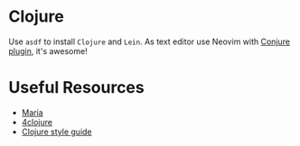# Clojure

Use `asdf` to install `Clojure` and `Lein`. As text editor use Neovim with [Conjure plugin](https://github.com/Olical/conjure/tree/master), it's awesome!

# Useful Resources

- [Maria](https://www.maria.cloud/intro)
- [4clojure](https://4clojure.oxal.org/#/)
- [Clojure style guide](https://guide.clojure.style/)
